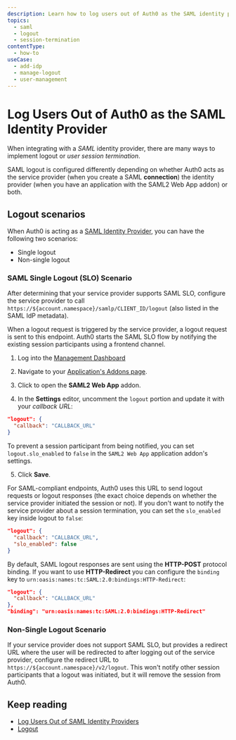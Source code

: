 ```yaml
---
description: Learn how to log users out of Auth0 as the SAML identity provider.
topics:
  - saml
  - logout
  - session-termination
contentType:
  - how-to
useCase:
  - add-idp
  - manage-logout
  - user-management
---
```

# Log Users Out of Auth0 as the SAML Identity Provider

When integrating with a <dfn data-key="security-assertion-markup-language">SAML</dfn> identity provider, there are many ways to implement logout or *user session termination*.

SAML logout is configured differently depending on whether Auth0 acts as the service provider (when you create a SAML **connection**) the identity provider (when you have an application with the SAML2 Web App addon) or both.

## Logout scenarios

When Auth0 is acting as a [SAML Identity Provider](/protocols/saml/saml-idp-generic), you can have the following two scenarios:

* Single logout
* Non-single logout

### SAML Single Logout (SLO) Scenario

After determining that your service provider supports SAML SLO, configure the service provider to call `https://${account.namespace}/samlp/CLIENT_ID/logout` (also listed in the SAML IdP metadata). 

When a logout request is triggered by the service provider, a logout request is sent to this endpoint. Auth0 starts the SAML SLO flow by notifying the existing session participants using a frontend channel.

1. Log into the [Management Dashboard](${manage_url})

2. Navigate to your [Application's Addons page](${manage_url}/#/applications/${account.clientId}/addons).

3. Click to open the **SAML2 Web App** addon.

4. In the **Settings** editor, uncomment the `logout` portion and update it with your <dfn data-key="callback">callback URL</dfn>:

  ```json
  "logout": {
    "callback": "CALLBACK_URL"
  }
  ```

   To prevent a session participant from being notified, you can set `logout.slo_enabled` to `false` in the `SAML2 Web App` application addon's settings. 

5. Click **Save**.

For SAML-compliant endpoints, Auth0 uses this URL to send logout requests or logout responses (the exact choice depends on whether the service provider initiated the session or not). If you don't want to notify the service provider about a session termination, you can set the `slo_enabled` key inside logout to `false`:

```json
"logout": {
  "callback": "CALLBACK_URL",
  "slo_enabled": false
}
```

By default, SAML logout responses are sent using the **HTTP-POST** protocol binding. If you want to use **HTTP-Redirect** you can configure the `binding` key to `urn:oasis:names:tc:SAML:2.0:bindings:HTTP-Redirect`:

```json
"logout": {
  "callback": "CALLBACK_URL"
},
"binding": "urn:oasis:names:tc:SAML:2.0:bindings:HTTP-Redirect"
```

### Non-Single Logout Scenario

If your service provider does not support SAML SLO, but provides a redirect URL where the user will be redirected to after logging out of the service provider, configure the redirect URL to `https://${account.namespace}/v2/logout`. This won't notify other session participants that a logout was initiated, but it will remove the session from Auth0.

## Keep reading

* [Log Users Out of SAML Identity Providers](/logout/guides/logout-saml-idps)
* [Logout](/logout)